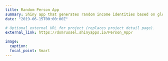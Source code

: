 ```yaml
---
title: Random Person App
summary: Shiny app that generates random income identities based on global income data; inspired by the Rawlsian notion of the <a href="https://en.wikipedia.org/wiki/Veil_of_ignorance">veil of ignorance</a>. <a href="https://domrussel.shinyapps.io/Person_App/">View Project.</a> <a href="https://github.com/domrussel/random_person">View GitHub Repo.</a>
date: "2019-06-15T00:00:00Z"

# Optional external URL for project (replaces project detail page).
external_link: https://domrussel.shinyapps.io/Person_App/

image:
  caption:
  focal_point: Smart
---
```

